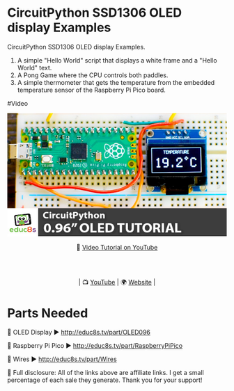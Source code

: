 # CircuitPython SSD1306 OLED display Examples
 CircuitPython SSD1306 OLED display Examples.
 
 1. A simple "Hello World" script that displays a white frame and a "Hello World" text.
 2. A Pong Game where the CPU controls both paddles.
 3. A simple thermometer that gets the temperature from the embedded temperature sensor of the Raspberry Pi Pico board. 
 
 #Video

<p align="center">
  <img src="preview.jpg" alt="Running Sketch" width="640">
</p>

<p align="center">
🎥 <a href="https://youtu.be/c64WG4iJuEo">Video Tutorial on YouTube</a>
</p>

<br>
<br>
<p align="center">
| 📺 <a href="https://www.youtube.com/educ8s">YouTube</a>
| 🌍 <a href="http://www.educ8s.tv">Website</a> | <br>
</p>

# Parts Needed

🛒 OLED Display ▶ http://educ8s.tv/part/OLED096

🛒 Raspberry Pi Pico ▶ http://educ8s.tv/part/RaspberryPiPico

🛒 Wires ▶ http://educ8s.tv/part/Wires


💖 Full disclosure: All of the links above are affiliate links. I get a small percentage of each sale they generate. Thank you for your support!
